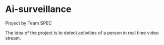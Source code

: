 # Ai-surveillance
Project by Team SPEC

The idea of the project is to detect activities of a person in real time video stream.
